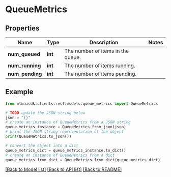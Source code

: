 # QueueMetrics


## Properties

Name | Type | Description | Notes
------------ | ------------- | ------------- | -------------
**num_queued** | **int** | The number of items in the queue. | 
**num_running** | **int** | The number of items running. | 
**num_pending** | **int** | The number of items pending. | 

## Example

```python
from mtmaisdk.clients.rest.models.queue_metrics import QueueMetrics

# TODO update the JSON string below
json = "{}"
# create an instance of QueueMetrics from a JSON string
queue_metrics_instance = QueueMetrics.from_json(json)
# print the JSON string representation of the object
print(QueueMetrics.to_json())

# convert the object into a dict
queue_metrics_dict = queue_metrics_instance.to_dict()
# create an instance of QueueMetrics from a dict
queue_metrics_from_dict = QueueMetrics.from_dict(queue_metrics_dict)
```
[[Back to Model list]](../README.md#documentation-for-models) [[Back to API list]](../README.md#documentation-for-api-endpoints) [[Back to README]](../README.md)


